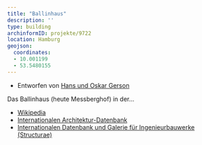 ```yaml
---
title: "Ballinhaus"
description: ''
type: building
archinformID: projekte/9722
location: Hamburg
geojson:
  coordinates:
  - 10.001199
  - 53.5480155
---
```


* Entworfen von [Hans und Oskar Gerson](/tags/Hans-und-Oskar-Gerson)

Das Ballinhaus (heute Messberghof) in der...
* [Wikipedia](https://de.wikipedia.org/wiki/Me%C3%9Fberghof)
* [Internationalen Architektur-Datenbank](https://deu.archinform.net/projekte/9722.htm)
* [Internationalen Datenbank und Galerie für Ingenieurbauwerke (Structurae)](https://structurae.net/de/bauwerke/messberghof)
